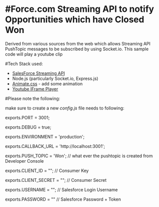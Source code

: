 #Force.com Streaming API to notify Opportunities which have Closed Won
======================================================================

Derived from various sources from the web which allows Streaming API PushTopic messages to be subscribed by using Socket.io.
This sample code will play a youtube clip

#Tech Stack used:
* [SalesForce Streaming API](https://developer.salesforce.com/docs/atlas.en-us.api_streaming.meta/api_streaming/)
* Node.js (particularly Socket.io, Express.js)
* [Animate.css](https://daneden.github.io/animate.css/) - add some animation
* [Youtube IFrame Player
](https://developers.google.com/youtube/iframe_api_reference)


#Please note the following:

make sure to create a new *config.js* file needs to following:

exports.PORT = 3001;

exports.DEBUG = true;

exports.ENVIRONMENT = 'production';

exports.CALLBACK_URL = 'http://localhost:3001';

exports.PUSH_TOPIC = 'Won'; // what ever the pushtopic is created from Developer Console

exports.CLIENT_ID = ""; // Consumer Key

exports.CLIENT_SECRET = ""; // Consumer Secret

exports.USERNAME = ""; // Salesforce Login Username

exports.PASSWORD = "" // Salesforce Password + Token
